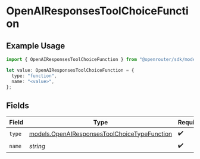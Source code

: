# OpenAIResponsesToolChoiceFunction

## Example Usage

```typescript
import { OpenAIResponsesToolChoiceFunction } from "@openrouter/sdk/models";

let value: OpenAIResponsesToolChoiceFunction = {
  type: "function",
  name: "<value>",
};
```

## Fields

| Field                                                                                              | Type                                                                                               | Required                                                                                           | Description                                                                                        |
| -------------------------------------------------------------------------------------------------- | -------------------------------------------------------------------------------------------------- | -------------------------------------------------------------------------------------------------- | -------------------------------------------------------------------------------------------------- |
| `type`                                                                                             | [models.OpenAIResponsesToolChoiceTypeFunction](../models/openairesponsestoolchoicetypefunction.md) | :heavy_check_mark:                                                                                 | N/A                                                                                                |
| `name`                                                                                             | *string*                                                                                           | :heavy_check_mark:                                                                                 | N/A                                                                                                |